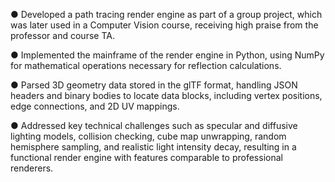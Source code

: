 ● Developed a path tracing render engine as part of a group project, which was later used in a Computer Vision course, receiving high praise from the professor and course TA.


● Implemented the mainframe of the render engine in Python, using NumPy for mathematical operations necessary for reflection calculations.

  
● Parsed 3D geometry data stored in the glTF format, handling JSON headers and binary bodies to locate data blocks, including vertex positions,
edge connections, and 2D UV mappings.

  
● Addressed key technical challenges such as specular and diffusive lighting models, collision checking, cube map unwrapping, random
hemisphere sampling, and realistic light intensity decay, resulting in a functional render engine with features comparable to professional renderers.
